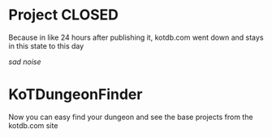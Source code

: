# Project CLOSED

Because in like 24 hours after publishing it, kotdb.com went down and stays in this state to this day

*sad noise*

# KoTDungeonFinder
Now you can easy find your dungeon and see the base projects from the kotdb.com site
